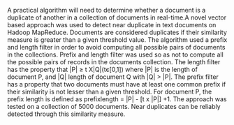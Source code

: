 A practical algorithm will need to determine whether a document is a duplicate of another in a collection of documents in real-time.A novel vector based  approach was used to detect near duplicate in text documents on Hadoop MapReduce.  Documents are considered duplicates if their similarity measure is greater than a given threshold value. 
The algorithm used a prefix and length filter in order to avoid computing all possible pairs of documents in the collections. Prefix and length filter was used so as not to compute all the possible pairs of records in the documents collection. The length filter has the property that |P| ≥ t X|Q|(tє[0,1]) where |P| is the length of document P, and |Q| length of document Q with |Q| > |P|. The prefix filter has a property that two documents must have at least one common prefix if their similarity is not lesser than a given threshold. For document P, the prefix length is defined as prefixlength = |P| - [t x |P|] +1. The approach was tested on a collection of 5000 documents. Near duplicates can be reliably detected through this similarity measure.
